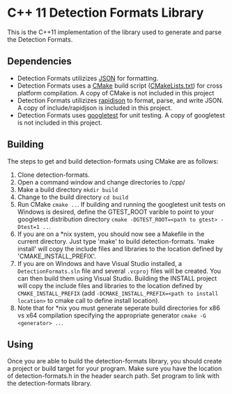# C++ 11 Detection Formats Library

This is the C++11 implementation of the library used to generate and parse the Detection Formats.

Dependencies
------
* Detection Formats utilizizes [JSON](www.json.org) for formatting.
* Detection Formats uses a [CMake](http://www.cmake.org/) build script ([CMakeLists.txt](CMakeLists.txt)) for cross platform compilation.  A copy of CMake is not included in this project
* Detection Formats utilizizes [rapidjson](https://github.com/miloyip/rapidjson) to format, parse, and write JSON.  A copy of include/rapidjson is included in this project.
* Detection Formats uses [googletest](https://github.com/google/googletest) for unit testing.  A copy of googletest is not included in this project.

Building
------
The steps to get and build detection-formats using CMake are as follows:

1. Clone detection-formats.
2. Open a command window and change directories to /cpp/
3. Make a build directory `mkdir build`
4. Change to the build directory `cd build`
5. Run CMake `cmake ..`.  If building and running the googletest unit tests on Windows is desired, define the GTEST_ROOT varible to point to your googletest distribution directory `cmake -DGTEST_ROOT=<path to gtest> -Dtest=1 ..`.
6. If you are on a \*nix system, you should now see a Makefile in the current directory.  Just type 'make' to build detection-formats.  'make install' will copy the include files and libraries to the location defined by 'CMAKE_INSTALL_PREFIX'.
7. If you are on Windows and have Visual Studio installed, a `DetectionFormats.sln` file and several `.vcproj` files will be created.  You can then build them using Visual Studio.  Building the INSTALL project will copy the include files and libraries to the location defined by `CMAKE_INSTALL_PREFIX` (add `-DCMAKE_INSTALL_PREFIX=<path to install location>` to cmake call to define install location).
8. Note that for \*nix you must generate seperate build directories for x86 vs x64 compilation specifying the appropriate generator `cmake -G <generator> ..`.

Using
------
Once you are able to build the detection-formats library, you should create a project or build target for your program. Make sure you have the location of detection-formats.h in the header search path. Set program to link with the detection-formats library.
